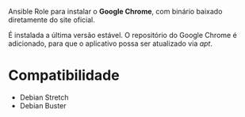 Ansible Role para instalar o **Google Chrome**, com binário baixado diretamente
do site oficial.

É instalada a última versão estável. O repositório do Google Chrome é
adicionado, para que o aplicativo possa ser atualizado via _apt_.

# Compatibilidade

- Debian Stretch
- Debian Buster

